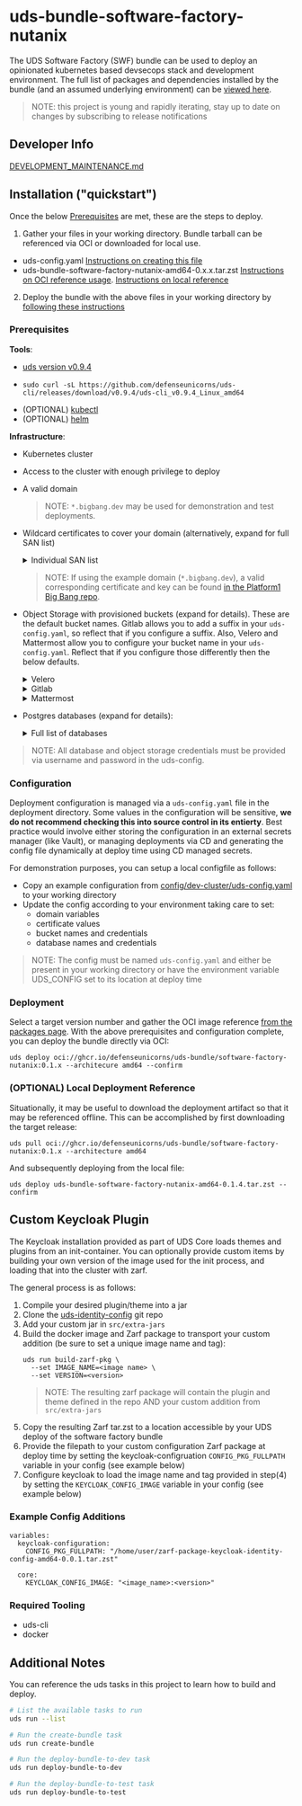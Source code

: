 # uds-bundle-software-factory-nutanix
The UDS Software Factory (SWF) bundle can be used to deploy an opinionated kubernetes based devsecops stack and development environment.
The full list of packages and dependencies installed by the bundle (and an assumed underlying environment) can be [viewed here](docs/packages-and-dependencies.md).

> NOTE: this project is young and rapidly iterating, stay up to date on changes by subscribing to release notifications

## Developer Info
[DEVELOPMENT_MAINTENANCE.md](docs/DEVELOPMENT_MAINTENANCE.md)

## Installation ("quickstart")
Once the below [Prerequisites](#prerequisites) are met, these are the steps to deploy.
1) Gather your files in your working directory. Bundle tarball can be referenced via OCI or downloaded for local use.
  - uds-config.yaml [Instructions on creating this file](#Configuration)
  - uds-bundle-software-factory-nutanix-amd64-0.x.x.tar.zst [Instructions on OCI reference usage](#deployment). [Instructions on local reference](#(optional)-local-deployment-reference)
2) Deploy the bundle with the above files in your working directory by [following these instructions](#deployment)

### Prerequisites
**Tools**:
* [uds version v0.9.4](https://github.com/defenseunicorns/uds-cli/tree/v0.9.4)
- `sudo curl -sL https://github.com/defenseunicorns/uds-cli/releases/download/v0.9.4/uds-cli_v0.9.4_Linux_amd64`
* (OPTIONAL) [kubectl](https://kubernetes.io/docs/tasks/tools/#kubectl)
* (OPTIONAL) [helm](https://github.com/helm/helm)

**Infrastructure**:
* Kubernetes cluster
* Access to the cluster with enough privilege to deploy
* A valid domain
  > NOTE: `*.bigbang.dev` may be used for demonstration and test deployments.
* Wildcard certificates to cover your domain (alternatively, expand for full SAN list)
  <details>
    <summary>Individual SAN list </summary>

	* `confluence.your.domain`
	* `gitlab.your.domain`
	* `*.pages.your.domain`
	* `registry.your.domain`
	* `gitlab.your.domain`
	* `jira.your.domain`
	* `keycloak.your.domain`
	* `kiali.your.domain`
	* `chat.your.domain`
	* `grafana.your.domain`
	* `neuvector.your.domain`
	* `nexus.your.domain`
	* `sonarqube.your.domain`
    * `tracing.your.domain`
  </details>

  > NOTE: If using the example domain (`*.bigbang.dev`), a valid corresponding certificate and key can be found [in the Platform1 Big Bang repo](https://repo1.dso.mil/big-bang/bigbang/-/blob/master/chart/ingress-certs.yaml?ref_type=heads).
* Object Storage with provisioned buckets (expand for details).
These are the default bucket names. Gitlab allows you to add a suffix in your `uds-config.yaml`, so reflect that if you configure a suffix. Also, Velero and Mattermost allow you to configure your bucket name in your `uds-config.yaml`. Reflect that if you configure those differently then the below defaults.
  <details>
    <summary> Velero </summary>

    * velero-backups
  </details>
  <details>
    <summary> Gitlab </summary>

    * uds-gitlab-artifacts
    * uds-gitlab-backups
    * uds-gitlab-ci-secure-files
    * uds-gitlab-dependency-proxy
    * uds-gitlab-lfs
    * uds-gitlab-mr-diffs
    * uds-gitlab-packages
    * uds-gitlab-pages
    * uds-gitlab-terraform-state
    * uds-gitlab-uploads
    * uds-gitlab-registry
    * uds-gitlab-tmp
  </details>
  <details>
    <summary> Mattermost </summary>

    * mattermost-bucket
  </details>
* Postgres databases (expand for details):
  <details>
    <summary> Full list of databases </summary>

  * Keycloak
  * Gitlab
  * Sonarqube
  * Jira
  * Confluence
  * Mattermost
  * Nexus
  </details>

> NOTE: All database and object storage credentials must be provided via username and password in the uds-config.

### Configuration
Deployment configuration is managed via a `uds-config.yaml` file in the deployment directory. Some values in the configuration will be sensitive, **we do not recommend checking this into source control in its entierty**. Best practice would involve either storing the configuration in an external secrets manager (like Vault), or managing deployments via CD and generating the config file dynamically at deploy time using CD managed secrets.

For demonstration purposes, you can setup a local configfile as follows:
* Copy an example configuration from [config/dev-cluster/uds-config.yaml](config/dev-cluster/uds-config.yaml) to your working directory
* Update the config according to your environment taking care to set:
  * domain variables
  * certificate values
  * bucket names and credentials
  * database names and credentials

> NOTE: The config must be named `uds-config.yaml` and either be present in your working directory or have the environment variable UDS_CONFIG set to its location at deploy time

### Deployment
Select a target version number and gather the OCI image reference [from the packages page](https://github.com/orgs/defenseunicorns/packages?repo_name=uds-bundle-software-factory-nutanix). With the above prerequisites and configuration complete, you can deploy the bundle directly via OCI:
```
uds deploy oci://ghcr.io/defenseunicorns/uds-bundle/software-factory-nutanix:0.1.x --architecure amd64 --confirm
```

### (OPTIONAL) Local Deployment Reference
Situationally, it may be useful to download the deployment artifact so that it may be referenced offline. This can be accomplished by first downloading the target release:
```
uds pull oci://ghcr.io/defenseunicorns/uds-bundle/software-factory-nutanix:0.1.x --architecture amd64
```

And subsequently deploying from the local file:
```
uds deploy uds-bundle-software-factory-nutanix-amd64-0.1.4.tar.zst --confirm
```
## Custom Keycloak Plugin
The Keycloak installation provided as part of UDS Core loads themes and plugins from an init-container. You can optionally provide custom items by building your own version of the image used for the init process, and loading that into the cluster with zarf.

The general process is as follows:
1. Compile your desired plugin/theme into a jar
1. Clone the [uds-identity-config](https://github.com/defenseunicorns/uds-identity-config) git repo
1. Add your custom jar in `src/extra-jars`
1. Build the docker image and Zarf package to transport your custom addition (be sure to set a unique image name and tag): 
    ```
    uds run build-zarf-pkg \
      --set IMAGE_NAME=<image name> \
      --set VERSION=<version>
    ```
    > NOTE: The resulting zarf package will contain the plugin and theme defined in the repo AND your custom addition from `src/extra-jars`
1. Copy the resulting Zarf tar.zst to a location accessible by your UDS deploy of the software factory bundle
1. Provide the filepath to your custom configuration Zarf package at deploy time by setting the keycloak-configruation `CONFIG_PKG_FULLPATH` variable in your config (see example below)
1. Configure keycloak to load the image name and tag provided in step(4) by setting the `KEYCLOAK_CONFIG_IMAGE` variable in your config (see example below)


### Example Config Additions
```
variables:
  keycloak-configuration:
    CONFIG_PKG_FULLPATH: "/home/user/zarf-package-keycloak-identity-config-amd64-0.0.1.tar.zst"
  
  core:
    KEYCLOAK_CONFIG_IMAGE: "<image_name>:<version>"
```

### Required Tooling
* uds-cli
* docker

## Additional Notes
You can reference the uds tasks in this project to learn how to build and deploy.

```bash
# List the available tasks to run
uds run --list

# Run the create-bundle task
uds run create-bundle

# Run the deploy-bundle-to-dev task
uds run deploy-bundle-to-dev

# Run the deploy-bundle-to-test task
uds run deploy-bundle-to-test
```

